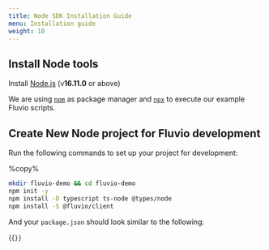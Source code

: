 ```yaml
---
title: Node SDK Installation Guide
menu: Installation guide
weight: 10
---
```



## Install Node tools

Install [Node.js](https://nodejs.org/en/) (v**16.11.0** or above)

We are using [`npm`](https://nodejs.dev/learn/an-introduction-to-the-npm-package-manager) as package manager and [`npx`](https://nodejs.dev/learn/the-npx-nodejs-package-runner) to execute our example Fluvio scripts.

## Create New Node project for Fluvio development

Run the following commands to set up your project for development:

%copy%

```bash
mkdir fluvio-demo && cd fluvio-demo
npm init -y
npm install -D typescript ts-node @types/node
npm install -S @fluvio/client
```

And your `package.json` should look similar to the following:

{{<code file="code-blocks/node/package.json" lang="json" copy=true >}}